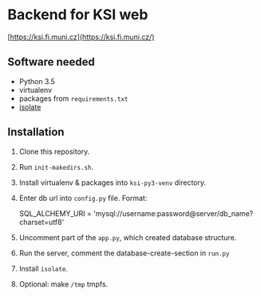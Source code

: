 # Backend for KSI web

[https://ksi.fi.muni.cz](https://ksi.fi.muni.cz/)

## Software needed

 * Python 3.5
 * virtualenv
 * packages from `requirements.txt`
 * [isolate](https://github.com/cms-dev/isolate)

## Installation

 1. Clone this repository.
 2. Run `init-makedirs.sh`.
 3. Install virtualenv & packages into `ksi-py3-venv` directory.
 4. Enter db url into `config.py` file. Format:

	SQL_ALCHEMY_URI = 'mysql://username:password@server/db_name?charset=utf8'

 5. Uncomment part of the `app.py`, which created database structure.
 6. Run the server, comment the database-create-section in `run.py`
 7. Install `isolate`.
 8. Optional: make `/tmp` tmpfs.
